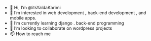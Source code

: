 - 👋 Hi, I’m @itsYaldaKarimi
- 👀 I’m interested in web development , back-end development , and mobile apps.
- 🌱 I’m currently learning django . back-end programming
- 💞️ I’m looking to collaborate on wordpress projects
- 📫 How to reach me 

<!---
itsYaldaKarimi/itsYaldaKarimi is a ✨ special ✨ repository because its `README.md` (this file) appears on your GitHub profile.
You can click the Preview link to take a look at your changes.
--->
